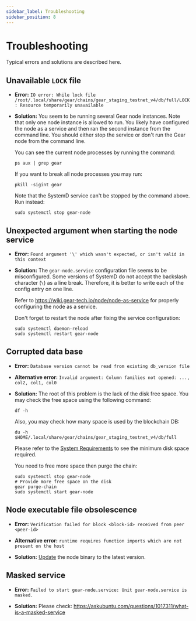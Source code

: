 ```yaml
---
sidebar_label: Troubleshooting
sidebar_position: 8
---
```


# Troubleshooting

Typical errors and solutions are described here.

## Unavailable `LOCK` file

- **Error:** `IO error: While lock file /root/.local/share/gear/chains/gear_staging_testnet_v4/db/full/LOCK: Resource temporarily unavailable`

- **Solution:** You seem to be running several Gear node instances. Note that only one node instance is allowed to run. You likely have configured the node as a service and then ran the second instance from the command line. You should either stop the service or don't run the Gear node from the command line.

    You can see the current node processes by running the command:

    ```shell
    ps aux | grep gear
    ```

    If you want to break all node processes you may run:

    ```shell
    pkill -sigint gear
    ```

    Note that the SystemD service can't be stopped by the command above. Run instead:

    ```shell
    sudo systemctl stop gear-node
    ```

## Unexpected argument when starting the node service

- **Error:** `Found argument '\' which wasn't expected, or isn't valid in this context`

- **Solution:** The `gear-node.service` configuration file seems to be misconfigured. Some versions of SystemD do not accept the backslash character (`\`) as a line break. Therefore, it is better to write each of the config entry on one line.

    Refer to https://wiki.gear-tech.io/node/node-as-service for properly configuring the node as a service.

    Don't forget to restart the node after fixing the service configuration:

    ```shell
    sudo systemctl daemon-reload
    sudo systemctl restart gear-node
    ```

## Corrupted data base

- **Error:** `Database version cannot be read from existing db_version file`

- **Alternative error:** `Invalid argument: Column families not opened: ..., col2, col1, col0`

- **Solution:** The root of this problem is the lack of the disk free space. You may check the free space using the following command:

    ```shell
    df -h
    ```

    Also, you may check how many space is used by the blockchain DB:

    ```shell
    du -h $HOME/.local/share/gear/chains/gear_staging_testnet_v4/db/full
    ```

    Please refer to the [System Requirements](/docs/node/setting-up#system-requirements) to see the minimum disk space required.

    You need to free more space then purge the chain:

    ```shell
    sudo systemctl stop gear-node
    # Provide more free space on the disk
    gear purge-chain
    sudo systemctl start gear-node
    ```

## Node executable file obsolescence

- **Error:** `Verification failed for block <block-id> received from peer <peer-id>`

- **Alternative error:** `runtime requires function imports which are not present on the host`

- **Solution:** [Update](/docs/node/node-as-service#update-the-node-with-the-new-version) the node binary to the latest version.

## Masked service

- **Error:** `Failed to start gear-node.service: Unit gear-node.service is masked.`

- **Solution:** Please check: https://askubuntu.com/questions/1017311/what-is-a-masked-service
